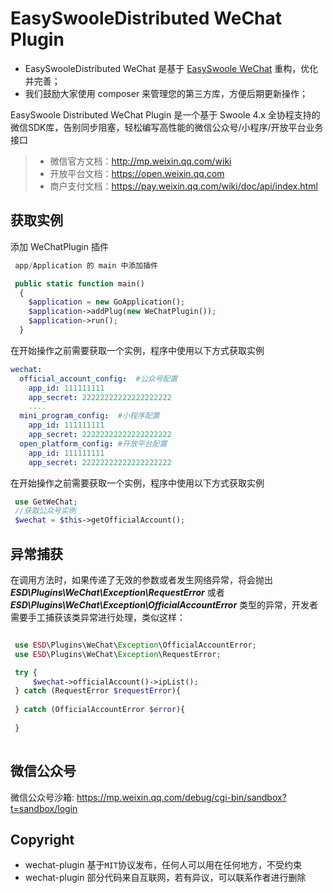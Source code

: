 # EasySwooleDistributed WeChat Plugin

* EasySwooleDistributed WeChat 是基于 [EasySwoole WeChat](https://github.com/easy-swoole/wechat) 重构，优化并完善；
* 我们鼓励大家使用 composer 来管理您的第三方库，方便后期更新操作；


EasySwoole Distributed WeChat Plugin 是一个基于 Swoole 4.x 全协程支持的微信SDK库，告别同步阻塞，轻松编写高性能的微信公众号/小程序/开放平台业务接口
>* 微信官方文档：http://mp.weixin.qq.com/wiki
>* 开放平台文档：https://open.weixin.qq.com
>* 商户支付文档：https://pay.weixin.qq.com/wiki/doc/api/index.html


## 获取实例

添加 WeChatPlugin 插件

```php
 app/Application 的 main 中添加插件

 public static function main()
  {
    $application = new GoApplication();
    $application->addPlug(new WeChatPlugin());
    $application->run();
  }
```



 在开始操作之前需要获取一个实例，程序中使用以下方式获取实例
```yaml
wechat:
  official_account_config:  #公众号配置
    app_id: 111111111
    app_secret: 22222222222222222222
    ....
  mini_program_config:  #小程序配置
    app_id: 111111111
    app_secret: 22222222222222222222
  open_platform_config: #开放平台配置
    app_id: 111111111
    app_secret: 22222222222222222222
```


 在开始操作之前需要获取一个实例，程序中使用以下方式获取实例
```php
 use GetWeChat;
 //获取公众号实例
 $wechat = $this->getOfficialAccount();
```

## 异常捕获

在调用方法时，如果传递了无效的参数或者发生网络异常，将会抛出 ***ESD\Plugins\WeChat\Exception\RequestError*** 或者 ***ESD\Plugins\WeChat\Exception\OfficialAccountError*** 类型的异常，开发者需要手工捕获该类异常进行处理，类似这样：

```php

 use ESD\Plugins\WeChat\Exception\OfficialAccountError;
 use ESD\Plugins\WeChat\Exception\RequestError;

 try {
     $wechat->officialAccount()->ipList();
 } catch (RequestError $requestError){
    
 } catch (OfficialAccountError $error){
            
 }
 
```


## 微信公众号

微信公众号沙箱: https://mp.weixin.qq.com/debug/cgi-bin/sandbox?t=sandbox/login


Copyright
--
* wechat-plugin 基于`MIT`协议发布，任何人可以用在任何地方，不受约束
* wechat-plugin 部分代码来自互联网，若有异议，可以联系作者进行删除